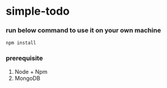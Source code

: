 # simple-todo

### run below command to use it on your own machine
```npm install```

### prerequisite
1. Node + Npm
1. MongoDB
